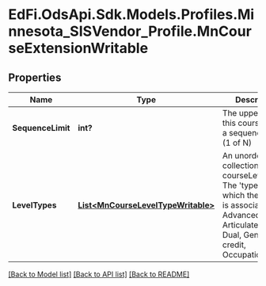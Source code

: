 # EdFi.OdsApi.Sdk.Models.Profiles.Minnesota_SISVendor_Profile.MnCourseExtensionWritable
## Properties

Name | Type | Description | Notes
------------ | ------------- | ------------- | -------------
**SequenceLimit** | **int?** | The upper limit of this course within a sequence. E.g., (1 of N) | [optional] 
**LevelTypes** | [**List&lt;MnCourseLevelTypeWritable&gt;**](MnCourseLevelTypeWritable.md) | An unordered collection of courseLevelTypes. The &#39;type level&#39; of which the course is associated. E.g, Advanced, Articulated, Basic, Dual, General, No credit, Occupational | [optional] 

[[Back to Model list]](../README.md#documentation-for-models) [[Back to API list]](../README.md#documentation-for-api-endpoints) [[Back to README]](../README.md)

